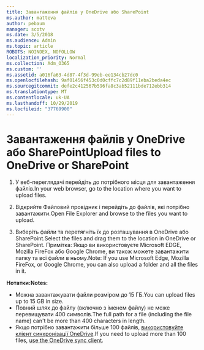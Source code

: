 ```yaml
---
title: Завантаження файлів у OneDrive або SharePoint
ms.author: matteva
author: pebaum
manager: scotv
ms.date: 3/5/2018
ms.audience: Admin
ms.topic: article
ROBOTS: NOINDEX, NOFOLLOW
localization_priority: Normal
ms.collection: Adm_O365
ms.custom: ''
ms.assetid: a016fa63-4d87-4f3d-99eb-ee134cb27dc0
ms.openlocfilehash: 9af01456f453c0d0cffc7c2d89f11eba2beda4ec
ms.sourcegitcommit: defe2c412567b596fa8c3ab52111bde712ebb314
ms.translationtype: MT
ms.contentlocale: uk-UA
ms.lasthandoff: 10/29/2019
ms.locfileid: "37769900"
---
```

# <a name="upload-files-to-onedrive-or-sharepoint"></a><span data-ttu-id="f46eb-102">Завантаження файлів у OneDrive або SharePoint</span><span class="sxs-lookup"><span data-stu-id="f46eb-102">Upload files to OneDrive or SharePoint</span></span>

1. <span data-ttu-id="f46eb-103">У веб-переглядачі перейдіть до потрібного місця для завантаження файлів.</span><span class="sxs-lookup"><span data-stu-id="f46eb-103">In your web browser, go to the location where you want to upload files.</span></span>
    
2. <span data-ttu-id="f46eb-104">Відкрийте Файловий провідник і перейдіть до файлів, які потрібно завантажити.</span><span class="sxs-lookup"><span data-stu-id="f46eb-104">Open File Explorer and browse to the files you want to upload.</span></span>
    
3. <span data-ttu-id="f46eb-105">Виберіть файли та перетягніть їх до розташування в OneDrive або SharePoint.</span><span class="sxs-lookup"><span data-stu-id="f46eb-105">Select the files and drag them to the location in OneDrive or SharePoint.</span></span> <span data-ttu-id="f46eb-106">Примітка: Якщо ви використовуєте Microsoft EDGE, Mozilla FireFox або Google Chrome, ви також можете завантажити папку та всі файли в ньому.</span><span class="sxs-lookup"><span data-stu-id="f46eb-106">Note: If you use Microsoft Edge, Mozilla FireFox, or Google Chrome, you can also upload a folder and all the files in it.</span></span>
    
<span data-ttu-id="f46eb-107">**Нотатки:**</span><span class="sxs-lookup"><span data-stu-id="f46eb-107">**Notes:**</span></span>
- <span data-ttu-id="f46eb-108">Можна завантажувати файли розміром до 15 ГБ.</span><span class="sxs-lookup"><span data-stu-id="f46eb-108">You can upload files up to 15 GB in size.</span></span> 
- <span data-ttu-id="f46eb-109">Повний шлях до файлу (включно з іменем файлу) не може перевищувати 400 символів.</span><span class="sxs-lookup"><span data-stu-id="f46eb-109">The full path for a file (including the file name) can't be more than 400 characters in length.</span></span> 
- <span data-ttu-id="f46eb-110">Якщо потрібно завантажити більше 100 файлів, [використовуйте клієнт синхронізації OneDrive](https://go.microsoft.com/fwlink/?linkid=866427).</span><span class="sxs-lookup"><span data-stu-id="f46eb-110">If you need to upload more than 100 files, [use the OneDrive sync client](https://go.microsoft.com/fwlink/?linkid=866427).</span></span> 
  

